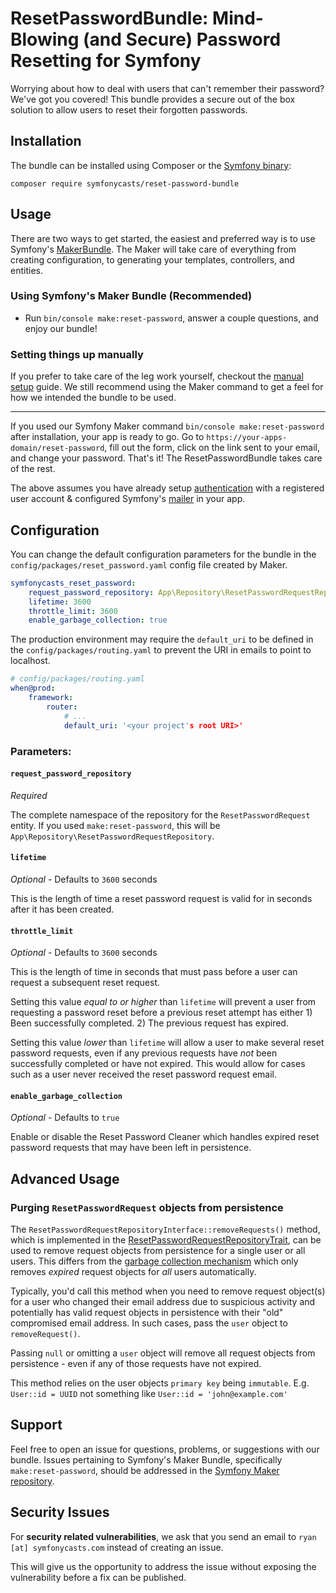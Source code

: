 # ResetPasswordBundle: Mind-Blowing (and Secure) Password Resetting for Symfony

Worrying about how to deal with users that can't remember their password? We've 
got you covered! This bundle provides a secure out of the box solution to allow 
users to reset their forgotten passwords.

## Installation

The bundle can be installed using Composer or the [Symfony binary](https://symfony.com/download):

```
composer require symfonycasts/reset-password-bundle
```

## Usage

There are two ways to get started, the easiest and preferred way is to use 
Symfony's [MakerBundle](https://github.com/symfony/maker-bundle). The Maker will
 take care of everything from creating configuration, to generating your 
 templates, controllers, and entities.

### Using Symfony's Maker Bundle (Recommended)

- Run `bin/console make:reset-password`, answer a couple questions, and enjoy our bundle!

### Setting things up manually

If you prefer to take care of the leg work yourself, checkout the 
[manual setup](https://github.com/SymfonyCasts/reset-password-bundle/blob/master/docs/manual-setup.md) 
guide. We still recommend using the Maker command to get a feel for how we 
intended the bundle to be used.

---

If you used our Symfony Maker command `bin/console make:reset-password` after 
installation, your app is ready to go. Go to `https://your-apps-domain/reset-password`, 
fill out the form, click on the link sent to your email, and change your password. 
That's it! The ResetPasswordBundle takes care of the rest.

The above assumes you have already setup 
[authentication](https://symfony.com/doc/current/security.html) with a 
registered user account & configured Symfony's 
[mailer](https://symfony.com/doc/current/mailer.html) in your app.

## Configuration

You can change the default configuration parameters for the bundle in the 
`config/packages/reset_password.yaml` config file created by Maker.

```yaml
symfonycasts_reset_password:
    request_password_repository: App\Repository\ResetPasswordRequestRepository
    lifetime: 3600
    throttle_limit: 3600
    enable_garbage_collection: true
```

The production environment may require the `default_uri` to be defined in the `config/packages/routing.yaml` to prevent the URI in emails to point to localhost.

```yaml
# config/packages/routing.yaml
when@prod:
    framework:
        router:
            # ...
            default_uri: '<your project's root URI>'
```

### Parameters:

#### `request_password_repository`

_Required_

The complete namespace of the repository for the `ResetPasswordRequest` entity. If
 you used `make:reset-password`, this will be `App\Repository\ResetPasswordRequestRepository`.

#### `lifetime`

_Optional_ - Defaults to `3600` seconds

This is the length of time a reset password request is valid for in seconds 
after it has been created. 

#### `throttle_limit`

_Optional_ - Defaults to `3600` seconds

This is the length of time in seconds that must pass before a user can request a
 subsequent reset request. 

Setting this value _equal to or higher_ than `lifetime` will prevent a user from
 requesting a password reset before a previous reset attempt has either 1) Been 
 successfully completed. 2) The previous request has expired.

Setting this value _lower_ than `lifetime` will allow a user to make several 
reset password requests, even if any previous requests have _not_ been successfully
 completed or have not expired. This would allow for cases such as a user never 
 received the reset password request email.

#### `enable_garbage_collection`

_Optional_ - Defaults to `true`

Enable or disable the Reset Password Cleaner which handles expired reset password 
requests that may have been left in persistence.

## Advanced Usage

### Purging `ResetPasswordRequest` objects from persistence

The `ResetPasswordRequestRepositoryInterface::removeRequests()` method, which is 
implemented in the 
[ResetPasswordRequestRepositoryTrait](https://github.com/SymfonyCasts/reset-password-bundle/blob/main/src/Persistence/Repository/ResetPasswordRequestRepositoryTrait.php),
can be used to remove request objects from persistence for a single user or all
users. This differs from the 
[garbage collection mechanism](https://github.com/SymfonyCasts/reset-password-bundle/blob/df64d82cca2ee371da5e8c03c227457069ae663e/src/Persistence/Repository/ResetPasswordRequestRepositoryTrait.php#L73)
which only removes _expired_ request objects for _all_ users automatically.

Typically, you'd call this method when you need to remove request object(s) for 
a user who changed their email address due to suspicious activity and potentially
has valid request objects in persistence with their "old" compromised email address.
In such cases, pass the `user` object to `removeRequest()`.

Passing `null` or omitting a `user` object will remove all request objects from
persistence - even if any of those requests have not expired.

This method relies on the user objects `primary key` being `immutable`.
E.g. `User::id = UUID` not something like `User::id = 'john@example.com'`

## Support

Feel free to open an issue for questions, problems, or suggestions with our bundle.
Issues pertaining to Symfony's Maker Bundle, specifically `make:reset-password`,
should be addressed in the [Symfony Maker repository](https://github.com/symfony/maker-bundle).

## Security Issues
For **security related vulnerabilities**, we ask that you send an email to 
`ryan [at] symfonycasts.com` instead of creating an issue. 

This will give us the opportunity to address the issue without exposing the
vulnerability before a fix can be published.

